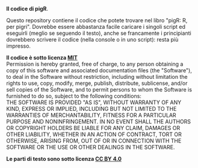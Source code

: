 **Il codice di pigR**.

Questo repository contiene il codice che potete trovare nel libro "pigR: R, per pigri". Dovrebbe essere abbastanza facile caricare i singoli script ed eseguirli (meglio se seguendo il testo), anche se francamente i principianti dovrebbero scrivere il codice (nella console o in uno script): resta più impresso.  

**Il codice è sotto licenza [MIT](https://opensource.org/licenses/MIT)**  
Permission is hereby granted, free of charge, to any person obtaining a copy of this software and associated documentation files (the \"Software\"), to deal in the Software without restriction, including without limitation the rights to use, copy, modify, merge, publish, distribute, sublicense, and/or sell copies of the Software, and to permit persons to whom the Software is furnished to do so, subject to the following conditions:  
THE SOFTWARE IS PROVIDED "AS IS", WITHOUT WARRANTY OF ANY KIND, EXPRESS OR IMPLIED, INCLUDING BUT NOT LIMITED TO THE WARRANTIES OF MERCHANTABILITY, FITNESS FOR A PARTICULAR PURPOSE AND NONINFRINGEMENT. IN NO EVENT SHALL THE AUTHORS OR COPYRIGHT HOLDERS BE LIABLE FOR ANY CLAIM, DAMAGES OR OTHER LIABILITY, WHETHER IN AN ACTION OF CONTRACT, TORT OR OTHERWISE, ARISING FROM, OUT OF OR IN CONNECTION WITH THE SOFTWARE OR THE USE OR OTHER DEALINGS IN THE SOFTWARE.

**Le parti di testo sono sotto licenza [CC BY 4.0](https://creativecommons.org/licenses/by/4.0/)**